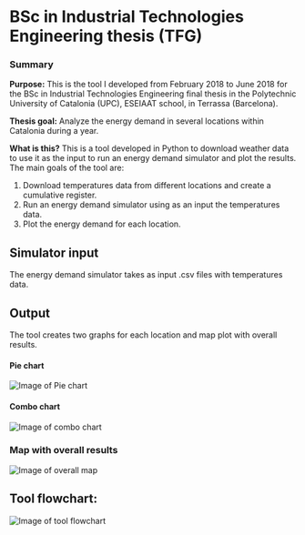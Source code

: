 # BSc in Industrial Technologies Engineering thesis (TFG)
### Summary
**Purpose:** This is the tool I developed from February 2018 to June 2018 for the BSc in Industrial Technologies Engineering final thesis in the Polytechnic University of Catalonia (UPC), ESEIAAT school, in Terrassa (Barcelona).  

**Thesis goal:** Analyze the energy demand in several locations within Catalonia during a year.  

**What is this?** This is a tool developed in Python to download weather data to use it as the input to run an energy demand simulator and plot the results.  
The main goals of the tool are:
1. Download temperatures data from different locations and create a cumulative register.
2. Run an energy demand simulator using as an input the temperatures data.
3. Plot the energy demand for each location.

## Simulator input
The energy demand simulator takes as input .csv files with temperatures data.

## Output
The tool creates two graphs for each location and map plot with overall results.
#### Pie chart
![Image of Pie chart](https://github.com/arnaugp/TFG/blob/master/PNGGraphs/oneYearEnergyPercentage/ED_X4_Barcelona-elRaval_20160519-20180518.png)

#### Combo chart
![Image of combo chart](https://github.com/arnaugp/TFG/blob/master/PNGGraphs/oneYearMonthlyDemandAndAvgTemp/ED_X4_Barcelona-elRaval_20160519-20180518.png)

### Map with overall results
![Image of overall map](https://github.com/arnaugp/TFG/blob/master/PNGGraphs/2017locationsEnergyDemand.png)

## Tool flowchart:
![Image of tool flowchart](https://github.com/arnaugp/TFG/blob/master/BSc%20thesis%20docs/Tool_flowchart.png)
